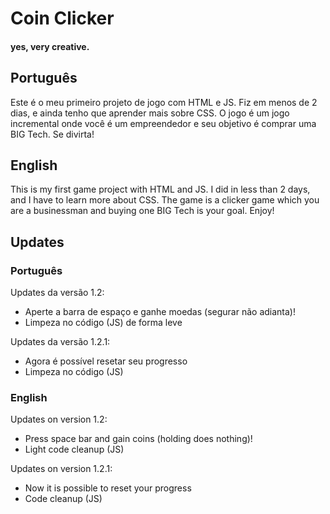 # Coin Clicker
#### yes, very creative.

## Português

Este é o meu primeiro projeto de jogo com HTML e JS. Fiz em menos de 2 dias, e ainda tenho que aprender mais sobre CSS. O jogo é um jogo incremental onde você é um empreendedor e seu objetivo é comprar uma BIG Tech. Se divirta!

## English

This is my first game project with HTML and JS. I did in less than 2 days, and I have to learn more about CSS. The game is a clicker game which you are a businessman and buying one BIG Tech is your goal. Enjoy!

## Updates

### Português

Updates da versão 1.2:
- Aperte a barra de espaço e ganhe moedas (segurar não adianta)!
- Limpeza no código (JS) de forma leve

Updates da versão 1.2.1:
- Agora é possível resetar seu progresso
- Limpeza no código (JS)

### English

Updates on version 1.2:
- Press space bar and gain coins (holding does nothing)!
- Light code cleanup (JS)

Updates on version 1.2.1:
- Now it is possible to reset your progress
- Code cleanup (JS)
